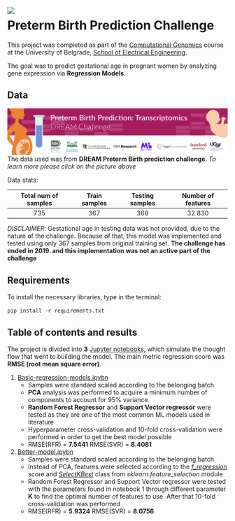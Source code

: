 <a href = 'https://github.com/scikit-learn/scikit-learn'><img src="https://img.shields.io/badge/scikit--learn-0.24.1-blueviolet" style="float: left; margin-right: 10px;" /></a>

# Preterm Birth Prediction Challenge

This project was completed as part of the [Computational Genomics](https://www.etf.bg.ac.rs/en/fis/karton_predmeta/13M111GI-2013#gsc.tab=0) course at the University of Belgrade, [School of Electrical Engineering](https://www.etf.bg.ac.rs/en).

The goal was to predict gestational age in pregnant women by analyzing gene expression via **Regression Models**.

## Data

<a href = 'https://www.synapse.org/#!Synapse:syn18380862/wiki/590485'><img src="docs/Preterm Birth Prediction Banner.png" style="float: left; margin-right: 10px;" /></a>

The data used was from **DREAM Preterm Birth prediction challenge**. *To learn more please click on the picture above*

Data stats:

| Total num of samples  |    Train samples |  Testing samples |Number of features|
|:----------:|:-------------:|:------:|:--------:|
| 735 |  367 | 368 |32 830|

*DISCLAIMER*:
Gestational age in testing data was not provided, due to the nature of the challenge. Because of that, this model was implemented and tested using only 367 samples from original training set. **The challenge has ended in 2019. and this implementation was not an active part of the challenge**

## Requirements

To install the necessary libraries, type in the terminal:
``` shell
pip install -r requirements.txt 
```

## Table of contents and results
The project is divided into **3** [Jupyter notebooks](https://github.com/nebojsa55/Computational-Genomics_MidTerm-Project/tree/master/notebooks), which simulate the thought flow that went to building the model. The main metric regression score was **RMSE (root mean square error)**.
1. [Basic-regression-models.ipybn](https://github.com/nebojsa55/Computational-Genomics_MidTerm-Project/blob/master/notebooks/1.%20Basic-regression-models.ipynb)
   - Samples were standard scaled according to the belonging batch
   - **PCA** analysis was performed to acquire a minimum number of components to account for 95% variance
   - **Random Forest Regressor** and **Support Vector regressor** were tested as they are one of the most common ML models used in literature
   - Hyperparameter cross-validation and 10-fold cross-validation were performed in order to get the best model possible
   - RMSE(RFR) = **7.5441**  RMSE(SVR) = **8.4081** 
2. [Better-model.ipybn](https://github.com/nebojsa55/Computational-Genomics_MidTerm-Project/blob/master/notebooks/2.%20Better-model.ipynb)
   - Samples were standard scaled according to the belonging batch
   - Instead of PCA, features were selected according to the [*f_regression*](https://scikit-learn.org/stable/modules/generated/sklearn.feature_selection.f_regression.html) score and [*SelectKBest*](https://scikit-learn.org/stable/modules/generated/sklearn.feature_selection.SelectKBest.html) class from *sklearn.feature_selection* module
   - Random Forest Regressor and Support Vector regressor were tested with the parameters found in notebook 1 through different parameter **K** to find the optimal number of features to use. After that 10-fold cross-validation was performed
   - RMSE(RFR) = **5.9324**  RMSE(SVR) = **8.0756** 
